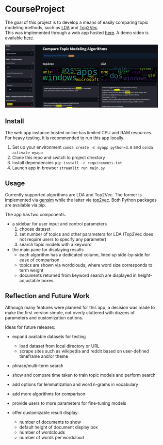 # CourseProject 

The goal of this project is to develop a means of easily comparing topic modeling methods, such as [LDA](https://www.jmlr.org/papers/volume3/blei03a/blei03a.pdf) and [Top2Vec](https://arxiv.org/abs/2008.09470).  
This was implemented through a web app hosted [here](https://share.streamlit.io/wujameszj/courseproject/main/main.py).  A demo video is available [here](https://youtu.be/3oj7M-j5vPs).

![](data/windows-2pass500it120topic-short.PNG)


## Install

The web app instance hosted online has limited CPU and RAM resources.  
For heavy testing, it is recommended to run this app locally.  

1. Set up your environment `conda create -n myapp python=3.8` and `conda activate myapp`
1. Clone this repo and switch to project directory
1. Install dependencies `pip install -r requirements.txt`
1. Launch app in browser `streamlit run main.py`  


## Usage

Currently supported algorithms are LDA and Top2Vec.  The former is implemented via [gensim](https://radimrehurek.com/gensim/auto_examples/tutorials/run_lda.html) while the latter via [top2vec](https://github.com/ddangelov/Top2Vec).  Both Python packages are available via pip.

The app has two components: 
- a sidebar for user input and control parameters
  1. choose dataset
  2. set number of topics and other parameters for LDA (Top2Vec does not require users to specify any parameter)
  3. search topic models with a keyword
- the main pane for displaying results
  - each algorithm has a dedicated column, lined up side-by-side for ease of comparison
  - topics are shown via wordclouds, where word size corresponds to term weight
  - documents returned from keyword search are displayed in height-adjustable boxes


## Reflection and Future Work

Although many features were planned for this app, a decision was made to make the first version simple, not overly cluttered with dozens of parameters and customization options. 

Ideas for future releases:
- expand available datasets for testing
  - load dataset from local directory or URL
  - scrape sites such as wikipedia and reddit based on user-defined timeframe and/or theme
- phrase/multi-term search
- show and compare time taken to train topic models and perform search 
- add options for lemmatization and word n-grams in vocabulary
- add more algorithms for comparison  
  
- provide users to more parameters for fine-tuning models
- offer customizable result display:
  - number of documents to show
  - default height of document display box
  - number of wordclouds
  - number of words per wordcloud
